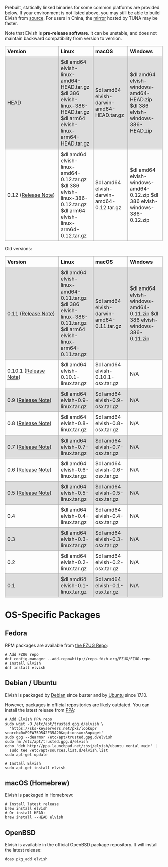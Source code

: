 Prebuilt, statically linked binaries for some common platforms are provided
below.
If your environment is not listed above, you may still be able to build Elvish
from [source](https://github.com/elves/elvish).
For users in China, the
[mirror](https://mirrors.tuna.tsinghua.edu.cn/elvish) hosted by TUNA may be
faster.

Note that Elvish is **pre-release software**. It can be unstable, and does not
maintain backward compatibility from version to version.

<style>
  table {
    border-collapse: collpase;
    width: 100%;
    margin-bottom: 16px;
  }
  td, th {
    border: 1px solid #aaa;
    text-align: left;
    padding: 0.4em;
  }
  tr:nth-child(even) {
    background-color: #ddd;
  }
</style>

<table>
  <colgroup>
    <col style="width:34%">
    <col style="width:22%">
    <col style="width:22%">
    <col style="width:22%">
  </colgroup>
  <tr>
    <th>Version</th>
    <th>Linux</th>
    <th>macOS</th>
    <th>Windows</th>
  </tr>
  <tr>
    <td>HEAD</td>
    <td>
      $dl amd64 elvish-linux-amd64-HEAD.tar.gz
      $dl 386 elvish-linux-386-HEAD.tar.gz
      $dl arm64 elvish-linux-arm64-HEAD.tar.gz
    </td>
    <td>
      $dl amd64 elvish-darwin-amd64-HEAD.tar.gz
    </td>
    <td>
      $dl amd64 elvish-windows-amd64-HEAD.zip
      $dl 386 elvish-windows-386-HEAD.zip
    </td>
  </tr>
  <tr>
    <td>
      0.12 (<a href="/blog/0.12-release-notes.html">Release Note</a>)
    </td>
    <td>
      $dl amd64 elvish-linux-amd64-0.12.tar.gz
      $dl 386 elvish-linux-386-0.12.tar.gz
      $dl arm64 elvish-linux-arm64-0.12.tar.gz
    </td>
    <td>
      $dl amd64 elvish-darwin-amd64-0.12.tar.gz
    </td>
    <td>
      $dl amd64 elvish-windows-amd64-0.12.zip
      $dl 386 elvish-windows-386-0.12.zip
    </td>
  </tr>
</table>


Old versions:

<table>
  <colgroup>
    <col style="width:34%">
    <col style="width:22%">
    <col style="width:22%">
    <col style="width:22%">
  </colgroup>
  <tr>
    <th>Version</th>
    <th>Linux</th>
    <th>macOS</th>
    <th>Windows</th>
  </tr>
  <tr>
    <td>
      0.11 (<a href="/blog/0.11-release-notes.html">Release Note</a>)
    </td>
    <td>
      $dl amd64 elvish-linux-amd64-0.11.tar.gz
      $dl 386 elvish-linux-386-0.11.tar.gz
      $dl arm64 elvish-linux-arm64-0.11.tar.gz
    </td>
    <td>
      $dl amd64 elvish-darwin-amd64-0.11.tar.gz
    </td>
    <td>
      $dl amd64 elvish-windows-amd64-0.11.zip
      $dl 386 elvish-windows-386-0.11.zip
    </td>
  </tr>
  <tr>
    <td>0.10.1 (<a href="/blog/0.10-release-notes.html">Release Note</a>)</td>
    <td>
      $dl amd64 elvish-0.10.1-linux.tar.gz
    </td>
    <td>
      $dl amd64 elvish-0.10.1-osx.tar.gz
    </td>
    <td>N/A</td>
  </tr>
  <tr>
    <td>0.9 (<a href="/blog/0.9-release-notes.html">Release Note</a>)</td>
    <td>
      $dl amd64 elvish-0.9-linux.tar.gz
    </td>
    <td>
      $dl amd64 elvish-0.9-osx.tar.gz
    </td>
    <td>N/A</td>
  </tr>
  <tr>
    <td>0.8 (<a href="https://github.com/elves/elvish/releases/tag/0.8">Release Note</a>)</td>
    <td>
      $dl amd64 elvish-0.8-linux.tar.gz
    </td>
    <td>
      $dl amd64 elvish-0.8-osx.tar.gz
    </td>
    <td>N/A</td>
  </tr>
  <tr>
    <td>0.7 (<a href="https://github.com/elves/elvish/releases/tag/0.7">Release Note</a>)</td>
    <td>
      $dl amd64 elvish-0.7-linux.tar.gz
    </td>
    <td>
      $dl amd64 elvish-0.7-osx.tar.gz
    </td>
    <td>N/A</td>
  </tr>
  <tr>
    <td>0.6 (<a href="https://github.com/elves/elvish/releases/tag/0.6">Release Note</a>)</td>
    <td>
      $dl amd64 elvish-0.6-linux.tar.gz
    </td>
    <td>
      $dl amd64 elvish-0.6-osx.tar.gz
    </td>
    <td>N/A</td>
  </tr>
  <tr>
    <td>0.5 (<a href="https://github.com/elves/elvish/releases/tag/0.5">Release Note</a>)</td>
    <td>
    $dl amd64 elvish-0.5-linux.tar.gz
    </td>
    <td>
      $dl amd64 elvish-0.5-osx.tar.gz
    </td>
    <td>N/A</td>
  </tr>
  <tr>
    <td>0.4</td>
    <td>
      $dl amd64 elvish-0.4-linux.tar.gz
    </td>
    <td>
      $dl amd64 elvish-0.4-osx.tar.gz
    </td>
    <td>N/A</td>
  </tr>
  <tr>
    <td>0.3</td>
    <td>
      $dl amd64 elvish-0.3-linux.tar.gz
    </td>
    <td>
      $dl amd64 elvish-0.3-osx.tar.gz
    </td>
    <td>N/A</td>
  </tr>
  <tr>
    <td>0.2</td>
    <td>
      $dl amd64 elvish-0.2-linux.tar.gz
    </td>
    <td>
      $dl amd64 elvish-0.2-osx.tar.gz
    </td>
    <td>N/A</td>
  </tr>
  <tr>
    <td>0.1</td>
    <td>
      $dl amd64 elvish-0.1-linux.tar.gz
    </td>
    <td>
      $dl amd64 elvish-0.1-osx.tar.gz
    </td>
    <td>N/A</td>
  </tr>
</table>


# OS-Specific Packages

## Fedora

RPM packages are available from [the FZUG Repo](https://github.com/FZUG/repo/wiki/Add-FZUG-Repository):

```elvish
# Add FZUG repo
dnf config-manager --add-repo=http://repo.fdzh.org/FZUG/FZUG.repo
# Install Elvish
dnf install elvish
```

## Debian / Ubuntu

Elvish is packaged by [Debian](https://packages.debian.org/elvish) since
buster and by [Ubuntu](http://packages.ubuntu.com/elvish) since 17.10.

However, packages in official repositories are likely outdated. You can
install the latest release from
[PPA](https://launchpad.net/~zhsj/+archive/ubuntu/elvish):

```elvish
# Add Elvish PPA repo
sudo wget -O /etc/apt/trusted.gpg.d/elvish \
  'https://sks-keyservers.net/pks/lookup?search=0xE9EA75D542E35A20&options=mr&op=get'
sudo gpg --dearmor /etc/apt/trusted.gpg.d/elvish
sudo rm /etc/apt/trusted.gpg.d/elvish
echo 'deb http://ppa.launchpad.net/zhsj/elvish/ubuntu xenial main' |
  sudo tee /etc/apt/sources.list.d/elvish.list
sudo apt-get update

# Install Elvish
sudo apt-get install elvish
```

## macOS (Homebrew)

Elvish is packaged in Homebrew:

```elvish
# Install latest release
brew install elvish
# Or install HEAD:
brew install --HEAD elvish
```

## OpenBSD

Elvish is available in the official OpenBSD package repository. It will
install the latest release:

```elvish
doas pkg_add elvish
```
